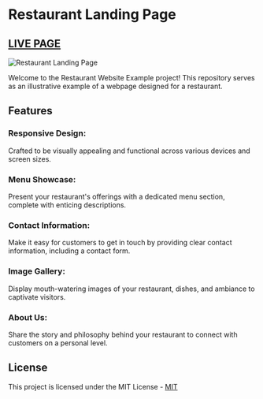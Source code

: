 # Restaurant Landing Page

## [LIVE PAGE](https://react-restaurant-website-example.netlify.app/)

![Restaurant Landing Page](https://i.ibb.co/5jxBKpw/image.png)

Welcome to the Restaurant Website Example project! This repository serves as an illustrative example of a webpage designed for a restaurant.

## Features

### Responsive Design:

Crafted to be visually appealing and functional across various devices and screen sizes.

### Menu Showcase:

Present your restaurant's offerings with a dedicated menu section, complete with enticing descriptions.

### Contact Information:

Make it easy for customers to get in touch by providing clear contact information, including a contact form.

### Image Gallery:

Display mouth-watering images of your restaurant, dishes, and ambiance to captivate visitors.

### About Us:

Share the story and philosophy behind your restaurant to connect with customers on a personal level.

## License

This project is licensed under the MIT License - [MIT](https://choosealicense.com/licenses/mit/)
